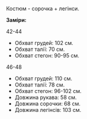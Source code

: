 Костюм - сорочка + легінси.

**Заміри:**

42-44

  - Обхват грудей: 102 см.
  - Обхват талії: 70 см.
  - Обхват стегон: 90-95 см.

46-48

  - Обхват грудей: 110 см.
  - Обхват талії: 78 см.
  - Обхват стегон: 96-102 см.
  - Довжина рукава: 58 см.
  - Довжина сорочки: 68 см.
  - Довжина легінсів: 103 см.